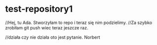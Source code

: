 # test-repository1

//Hej, tu Ada. 
Stworzyłam to repo i teraz się nim podzielimy.
//Za szybko zrobiłam git push wiec teraz jeszcze raz.

//działa czy nie działa oto jest pytanie. Norbert

